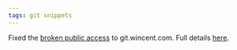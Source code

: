 ```yaml
---
tags: git snippets
---
```


Fixed the [broken public access](/twitter/142) to git.wincent.com. Full details [here](/wiki/fatal%3a_protocol_error%3a_bad_line_length_character).

